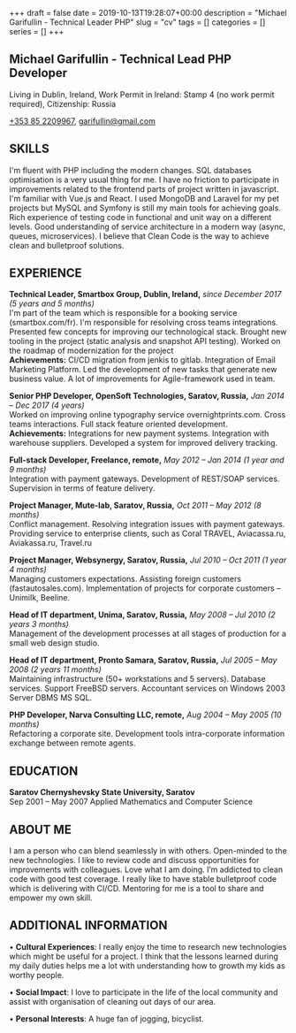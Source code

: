 +++ 
draft = false
date = 2019-10-13T19:28:07+00:00
description = "Michael Garifullin - Technical Leader PHP"
slug = "cv"
tags = []
categories = []
series = []
+++

## Michael Garifullin - Technical Lead PHP Developer

Living in Dublin, Ireland, Work Permit in Ireland: Stamp 4 (no work permit required), Citizenship: Russia

[+353 85 2209967](tel://+353852209967),
[garifullin@gmail.com](mailto:garifullin@gmail.com)


## SKILLS
I'm fluent with PHP including the modern changes.
SQL databases optimisation is a very usual thing for me.
I have no friction to participate in improvements related to the frontend parts of project written in javascript.
I'm familiar with Vue.js and React.
I used MongoDB and Laravel for my pet projects but MySQL and Symfony is still my main tools for achieving goals.
Rich experience of testing code in functional and unit way on a different levels.
Good understanding of service architecture in a modern way (async, queues, microservices).
I believe that Clean Code is the way to achieve clean and bulletproof solutions.  

## EXPERIENCE
**Technical Leader, Smartbox Group, Dublin, Ireland,** *since December 2017 (5 years and 5 months)*\
I'm part of the team which is responsible for a booking service (smartbox.com/fr).
I'm responsible for resolving cross teams integrations.
Presented few concepts for improving our technological stack.
Brought new tooling in the project (static analysis and snapshot API testing). Worked on the roadmap of modernization for the project\
**Achievements:** CI/CD migration from jenkis to gitlab. Integration of Email Marketing Platform. Led the development of new tasks that generate new business value. A lot of improvements for Agile-framework used in team.

**Senior PHP Developer, OpenSoft Technologies, Saratov, Russia,** *Jan 2014 – Dec 2017 (4 years)*\
Worked on improving online typography service overnightprints.com. Cross teams interactions. Full stack feature oriented development.\
**Achievements:** Integrations for new payment systems. Integration with warehouse suppliers. Developed a system for improved delivery tracking.

**Full-stack Developer, Freelance, remote,** *May 2012 – Jan 2014 (1 year and 9 months)*\
Integration with payment gateways. Development of REST/SOAP services. Supervision in terms of feature delivery.

**Project Manager, Mute-lab, Saratov, Russia,** *Oct 2011 – May 2012 (8 months)*\
Conflict management. Resolving integration issues with payment gateways.
Providing service to enterprise clients, such as Coral TRAVEL, Aviacassa.ru, Aviakassa.ru, Travel.ru

**Project Manager, Websynergy, Saratov, Russia,** *Jul 2010 – Oct 2011 (1 year 4 months)*\
Managing customers expectations. Assisting foreign customers (fastautosales.com).
Implementation of projects for corporate customers – Unimilk, Beeline.

**Head of IT department, Unima, Saratov, Russia,** *May 2008 – Jul 2010 (2 years 3 months)*\
Management of the development processes at all stages of production for a small web design studio.

**Head of IT department, Pronto Samara, Saratov, Russia,** *Jul 2005 – May 2008 (2 years 11 months)*\
Maintaining infrastructure (50+ workstations and 5 servers).
Database services. Support FreeBSD servers. Accountant services on Windows 2003 Server DBMS MS SQL.

**PHP Developer, Narva Consulting LLC, remote,** *Aug 2004 – May 2005 (10 months)*\
Refactoring a corporate site. Development tools intra-corporate information exchange between remote agents.

## EDUCATION
**Saratov Chernyshevsky State University, Saratov**\
Sep 2001 – May 2007 Applied Mathematics and Computer Science

## ABOUT ME

I am a person who can blend seamlessly in with others. Open-minded to the new technologies.
I like to review code and discuss opportunities for improvements with colleagues. 
Love what I am doing. I’m addicted to clean code with good test coverage. 
I really like to have stable bulletproof code which is delivering with CI/CD.
Mentoring for me is a tool to share and empower my own skill.

## ADDITIONAL INFORMATION
• **Cultural Experiences**: I really enjoy the time to research new technologies which might be useful for a project. I think that the lessons learned during my daily duties helps me a lot with understanding how to growth my kids as worthy people.

• **Social Impact**: I love to participate in the life of the local community and assist with organisation of cleaning out days of our area.

• **Personal Interests**: A huge fan of jogging, bicyclist.
